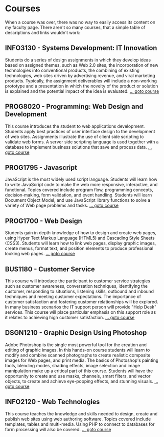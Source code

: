 Courses
=======

When a course was over, there was no way to easily access its content on my faculty page. There aren't so many courses, that a simple table of descriptions and links wouldn't work:


INFO3130 - Systems Development: IT Innovation
-------

Students do a series of design assignments in which they develop ideas based on assigned themes, such as Web 2.0 sites, the incorporation of new technologies into conventional products, the combining of existing technologies, web sites driven by advertising revenue, and viral marketing products. Typically, the assignment deliverables will include a non-working prototype and a presentation in which the novelty of the product or solution is explained and the potential impact of the idea is evaluated. [... goto course](INFO3130.html)

PROG8020 - Programming: Web Design and Development
-------

This course introduces the student to web applications development. Students apply best practices of user interface design to the development of web sites. Assignments illustrate the use of client side scripting to validate web forms. A server side scripting language is used together with a database to implement business solutions that save and process data. [... goto course](PROG8020.html)


PROG1795 - Javascript
-----

JavaScript is the most widely used script language. Students will learn how to write JavaScript code to make the web more responsive, interactive, and functional. Topics covered include program flow, programming concepts, decision-making, form validation, and event handling. Students will learn Document Object Model, and use JavaScript library functions to solve a variety of Web page problems and tasks. [... goto course](PROG1795.html)
 

PROG1700 - Web Design
-----

Students gain in depth knowledge of how to design and create web pages, using Hyper Text Markup Language (HTML5) and Cascading Style Sheets (CSS3). Students will learn how to link web pages, display graphic images, create menus, format text, and position elements to produce professional looking web pages. [... goto course](PROG1700.html)

BUS1180 - Customer Service
---------

This course will introduce the participant to customer service strategies such as customer awareness, conversation techniques, identifying the customer, responding to situations, listening skills, outbound and inbound techniques and meeting customer expectations. The importance of customer satisfaction and fostering customer relationships will be explored. In many business scenarios the IT support person will provide "Help Desk" services. This course will place particular emphasis on this support role as it relates to achieving high customer satisfaction. [... goto course](BUS1180.html)

DSGN1210 - Graphic Design Using Photoshop
-----------

Adobe Photoshop is the single most powerful tool for the creation and editing of graphic images. In this hands-on course students will learn to modify and combine scanned photographs to create realistic composite images for Web pages, and print media. The basics of Photoshop's painting tools, blending modes, shading effects, image selection and image manipulation make up a critical part of this course. Students will have the opportunity to create and use masks, channels, smart filters, and vector objects, to create and achieve eye-popping effects, and stunning visuals. [... goto course](DSGN1210.html)

INFO2120 - Web Technologies
---------

This course teaches the knowledge and skills needed to design, create and publish web sites using web authoring software. Topics covered include templates, tables and multi-media. Using PHP to connect to databases for form processing will also be covered. [... goto course](INFO2120.html)

